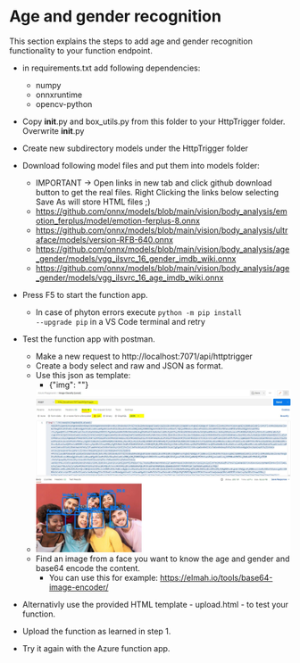 # Age and gender recognition

This section explains the steps to add age and gender recognition functionality to your function endpoint.

+ in requirements.txt add following dependencies:
  + numpy 
  + onnxruntime 
  + opencv-python
+ Copy __init__.py and box_utils.py from this folder to your HttpTrigger folder. Overwrite __init__.py
+ Create new subdirectory models under the HttpTrigger folder
+ Download following model files and put them into models folder:
  + IMPORTANT -> Open links in new tab and click github download button to get the real files. Right Clicking the links below selecting Save As will store HTML files ;)
  + https://github.com/onnx/models/blob/main/vision/body_analysis/emotion_ferplus/model/emotion-ferplus-8.onnx
  + https://github.com/onnx/models/blob/main/vision/body_analysis/ultraface/models/version-RFB-640.onnx
  + https://github.com/onnx/models/blob/main/vision/body_analysis/age_gender/models/vgg_ilsvrc_16_gender_imdb_wiki.onnx
  + https://github.com/onnx/models/blob/main/vision/body_analysis/age_gender/models/vgg_ilsvrc_16_age_imdb_wiki.onnx
+ Press F5 to start the function app.
  + In case of phyton errors execute <code>python -m pip install --upgrade pip</code> in a VS Code terminal and retry    

+ Test the function app with postman.
  + Make a new request to http://localhost:7071/api/httptrigger
  + Create a body select and raw and JSON as format.
  + Use this json as template:
    + {"img": "<insert the base64 encoded image here>"}
  + ![postman.JPG](postman.JPG)  
  + Find an image from a face you want to know the age and gender and base64 encode the content.
    + You can use this for example: https://elmah.io/tools/base64-image-encoder/

+ Alternativly use the provided HTML template - upload.html - to test your function.
    
+ Upload the function as learned in step 1.
+ Try it again with the Azure function app.
